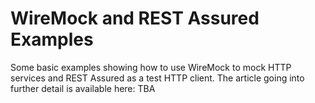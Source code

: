 # WireMock and REST Assured Examples
Some basic examples showing how to use WireMock to mock HTTP services and REST Assured as a test HTTP client.
The article going into further detail is available here: TBA
